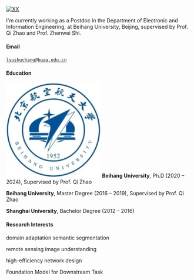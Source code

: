 [![XX](https://img.shields.io/badge/XX-github-blue?logo=github)](https://github.com/CV-ShuchangLyu)

I'm currently working as a Postdoc in the Department of Electronic and Information Engineering, at Beihang University, Beijing, supervised by Prof. Qi Zhao and Prof. Zhenwei Shi.

#### Email  
<code>lyushuchang@buaa.edu.cn</code>  

#### Education  
![image](../picture/buaa_logo.jpg) **Beihang University**, Ph.D (2020 – 2024), Supervised by Prof. Qi Zhao  

**Beihang University**, Master Degree (2016 – 2019), Supervised by Prof. Qi Zhao  

**Shanghai University**, Bachelor Degree (2012 – 2016) 

#### Research Interests  
domain adaptation semantic segmentation

remote sensing image understanding

high-efficiency network design

Foundation Model for Downstream Task
